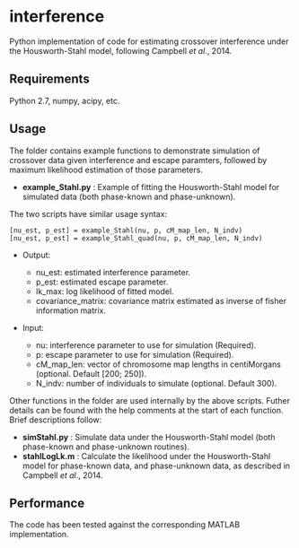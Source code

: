 interference
============

Python implementation of code for estimating crossover interference under the Housworth-Stahl model, following Campbell *et al*., 2014.

Requirements
------------

Python 2.7, numpy, acipy, etc.

Usage
-----

The folder contains example functions to demonstrate simulation of crossover data given interference and escape paramters, followed by maximum likelihood estimation of those parameters.

+ **example_Stahl.py**      : Example of fitting the Housworth-Stahl model for simulated data (both phase-known and phase-unknown).

The two scripts have similar usage syntax:

`[nu_est, p_est] = example_Stahl(nu, p, cM_map_len, N_indv)`  
`[nu_est, p_est] = example_Stahl_quad(nu, p, cM_map_len, N_indv)`

+ Output:
  - nu_est: estimated interference parameter.  
  - p_est: estimated escape parameter.  
  - lk_max: log likelihood of fitted model.  
  - covariance_matrix: covariance matrix estimated as inverse of fisher information matrix.  
  
+ Input:
  - nu: interference parameter to use for simulation (Required).  
  - p: escape parameter to use for simulation (Required).  
  - cM_map_len:	vector of chromosome map lengths in centiMorgans (optional. Default [200; 250]).  
  - N_indv: number of individuals to simulate (optional. Default 300).  
 
Other functions in the folder are used internally by the above scripts. Futher details can be found with the help comments at the start of each function. Brief descriptions follow:  

+ **simStahl.py**  : Simulate data under the Housworth-Stahl model (both phase-known and phase-unknown routines).
+ **stahlLogLk.m** : Calculate the likelihood under the Housworth-Stahl model for phase-known data, and phase-unknown data, as described in Campbell *et al*., 2014.

Performance
-----------

The code has been tested against the corresponding MATLAB implementation. 
